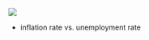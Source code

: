 ![](https://www.economicshelp.org/wp-content/uploads/2013/02/phillips-curve.png)
- inflation rate vs. unemployment rate